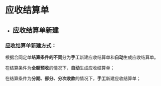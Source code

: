 # 应收结算单

* ## 应收结算单新建

### 应收结算单新建方式：

根据合同定单**结算条件的不同**分为**手工**新建应收结算单和**自动**生成应收结算单。

在结算条件为**全额预收**的情况下，**自动**生成应收结算单；

在结算条件为**分期、部分、分次收款**的情况下，**手工**新建应收结算单；



